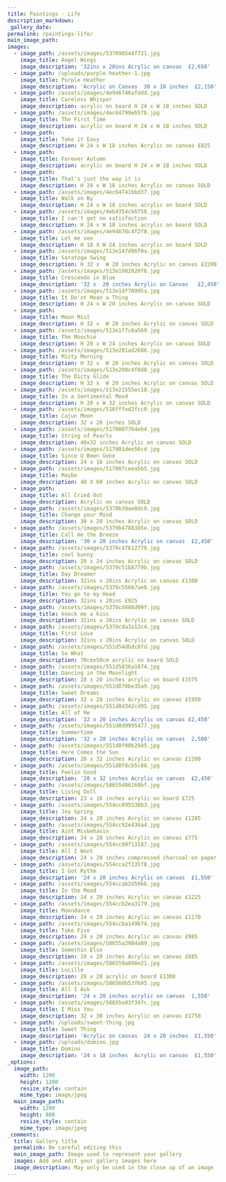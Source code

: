 ```yaml
---
title: Paintings - Life
description_markdown:
_gallery_date:
permalink: /paintings-life/
main_image_path:
images:
  - image_path: /assets/images/537098544f721.jpg
    image_title: Angel Wings
    image_description: '32ins x 20ins Acrylic on canvas  £2,650'
  - image_path: /uploads/purple-heather-1.jpg
    image_title: Purple Heather
    image_description: 'Acrylic on Canvas  30 x 18 inches  £2,150'
  - image_path: /assets/images/4e946746afddd.jpg
    image_title: Careless Whisper
    image_description: acrylic on board H 24 x W 18 inches SOLD
  - image_path: /assets/images/4ec64799eb5fb.jpg
    image_title: The First Time
    image_description: acrylic on board H 24 x W 18 inches SOLD
  - image_path:
    image_title: Take it Easy
    image_description: H 24 x W 18 inches Acrylic on canvas £825
  - image_path:
    image_title: Forever Autumn
    image_description: acrylic on board H 24 x W 18 inches SOLD
  - image_path:
    image_title: That's just the way it is
    image_description: H 24 x W 18 inches Acrylic on canvas SOLD
  - image_path: /assets/images/4ec64741bbd37.jpg
    image_title: Walk on By
    image_description: H 24 x W 18 inches acrylic on board SOLD
  - image_path: /assets/images/4eb4354cb6750.jpg
    image_title: I can't get no satisfaction
    image_description: H 24 x W 18 inches acrylic on board SOLD
  - image_path: /assets/images/4e94678c4f2f8.jpg
    image_title: Let me see
    image_description: H 18 X W 24 inches acrylic on board SOLD
  - image_path: /assets/images/513e147d86f0a.jpg
    image_title: Saratoga Swing
    image_description: H 32 x  W 20 inches Acrylic on canvas £2200
  - image_path: /assets/images/513e1982020f6.jpg
    image_title: Crescendo in Blue
    image_description: '32 x  20 inches Acrylic on Canvas   £2,450'
  - image_path: /assets/images/513e1df70995a.jpg
    image_title: It Do'nt Mean a Thing
    image_description: H 24 x W 20 inches Acrylic on canvas SOLD
  - image_path:
    image_title: Moon Mist
    image_description: H 32 x  W 20 inches Acrylic on canvas SOLD
  - image_path: /assets/images/513e1f7c6a569.jpg
    image_title: The Moochie
    image_description: H 20 x W 24 inches Acrylic on canvas SOLD
  - image_path: /assets/images/513e201ad2686.jpg
    image_title: Misty Morning
    image_description: H 32 x  W 20 inches Acrylic on canvas SOLD
  - image_path: /assets/images/513e208c4f0d8.jpg
    image_title: The Dicty Glide
    image_description: H 32 x  W 20 inches Acrylic on canvas SOLD
  - image_path: /assets/images/513e21555ec18.jpg
    image_title: In a Sentimental Mood
    image_description: H 20 x W 32 inches Acrylic on canvas SOLD
  - image_path: /assets/images/516fffed2fcc0.jpg
    image_title: Cajun Moon
    image_description: 32 x 20 inches SOLD
  - image_path: /assets/images/5170007764eb4.jpg
    image_title: String of Pearls
    image_description: 40x32 inches Acrylic on canvas SOLD
  - image_path: /assets/images/517001dee56cd.jpg
    image_title: Since U Been Gone
    image_description: 24 x 16 inches Acrylic on canvas SOLD
  - image_path: /assets/images/517007ceea5b5.jpg
    image_title: Maybe
    image_description: 48 X 60 inches Acrylic on canvas SOLD
  - image_path:
    image_title: All Cried Out
    image_description: Acrylic on canvas SOLD
  - image_path: /assets/images/5370b39ae8dc0.jpg
    image_title: Change your Mind
    image_description: 30 x 20 inches Acrylic on canvas SOLD
  - image_path: /assets/images/5370b4788385e.jpg
    image_title: Call me the Breeze
    image_description: '30 x 20 inches Acrylic on canvas  £2,450'
  - image_path: /assets/images/5370c47612770.jpg
    image_title: cool bunny
    image_description: 20 x 24 inches Acrylic on canvas SOLD
  - image_path: /assets/images/5370c51b8779b.jpg
    image_title: Day Dreamer
    image_description: 32ins x 20ins Acrylic on canvas £1300
  - image_path: /assets/images/5370c55667ae8.jpg
    image_title: You go to my Head
    image_description: 32ins x 20ins £925
  - image_path: /assets/images/5370cd486d99f.jpg
    image_title: knock me a kiss
    image_description: 32ins x 20ins Acrylic on canvas SOLD
  - image_path: /assets/images/5370cda3a13c4.jpg
    image_title: First Love
    image_description: 32ins x 20ins Acrylic on canvas SOLD
  - image_path: /assets/images/551d54dbdc8fd.jpg
    image_title: So What
    image_description: 70cmx50cm acrylic on board SOLD
  - image_path: /assets/images/551d5836a1874.jpg
    image_title: Dancing in the Moonlight
    image_description: 28 x 20 inches acrylic on board £1575
  - image_path: /assets/images/551d870be35a9.jpg
    image_title: Sweet Dreams
    image_description: 32 x 20 inches Acrylic on canvas £1950
  - image_path: /assets/images/551d8d342cd95.jpg
    image_title: All of Me
    image_description: '32 x 20 inches Acrylic on canvas £2,450'
  - image_path: /assets/images/551d8d9995477.jpg
    image_title: Summertime
    image_description: '32 x 20 inches Acrylic on canvas  2,500'
  - image_path: /assets/images/551d8f00b2945.jpg
    image_title: Here Comes the Sun
    image_description: 20 x 32 inches Acrylic on canvas £1200
  - image_path: /assets/images/551d8f8cb5c88.jpg
    image_title: Feelin Good
    image_description: '20 x 32 inches Acrylic on canvas  £2,450'
  - image_path: /assets/images/58655d86169bf.jpg
    image_title: Living Doll
    image_description: 23 x 16 inches acrylic on board £725
  - image_path: /assets/images/554cc895530b3.jpg
    image_title: Joy Spring
    image_description: 24 x 20 inches Acrylic on canvas £1285
  - image_path: /assets/images/554cc92e436a4.jpg
    image_title: Aint Misbehavin
    image_description: 24 x 20 inches Acrylic on canvas £775
  - image_path: /assets/images/554cc99f13187.jpg
    image_title: All I Want
    image_description: 24 x 20 inches compressed charcoal on paper
  - image_path: /assets/images/554cca2f235f8.jpg
    image_title: I Got Rythm
    image_description: '24 x 20 inches Acrylic on canvas  £1,550'
  - image_path: /assets/images/554ccab2d59bb.jpg
    image_title: In the Mood
    image_description: 24 x 20 inches Acrylic on canvas £1225
  - image_path: /assets/images/554ccb2ea3179.jpg
    image_title: Moondance
    image_description: 24 x 20 inches Acrylic on canvas £1170
  - image_path: /assets/images/554ccba149674.jpg
    image_title: Take Five
    image_description: 24 x 20 inches Acrylic on canvas £985
  - image_path: /assets/images/58655a2984a89.jpg
    image_title: Somethin Else
    image_description: 28 x 20 inches Acrylic on canvas £885
  - image_path: /assets/images/586559a898e21.jpg
    image_title: Lucille
    image_description: 28 x 20 acrylic on board £1300
  - image_path: /assets/images/586560b53f695.jpg
    image_title: All I Ask
    image_description: '24 x 20 inches acrylic on canvas  1,550'
  - image_path: /assets/images/58655e03f397c.jpg
    image_title: I Miss You
    image_description: 32 x 30 inches Acrylic on canvas £1750
  - image_path: /uploads/sweet-thing.jpg
    image_title: Sweet Thing
    image_description: 'Acrylic on canvas  24 x 20 inches  £1,550'
  - image_path: /uploads/domino.jpg
    image_title: Domino
    image_description: '24 x 18 inches  Acrylic on canvas  £1,550'
_options:
  image_path:
    width: 1200
    height: 1200
    resize_style: contain
    mime_type: image/jpeg
  main_image_path:
    width: 1200
    height: 800
    resize_style: contain
    mime_type: image/jpeg
_comments:
  title: Gallery title
  permalink: Be careful editing this
  main_image_path: Image used to represent your gallery
  images: Add and edit your gallery images here
  image_description: May only be used in the close up of an image
---
```

